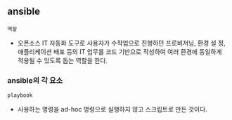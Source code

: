 ## ansible

`역할`
- 오픈소스 IT 자동화 도구로 사용자가 수작업으로 진행하던 프로비저닝, 환경 설 정, 애플리케이션 배포 등의 IT 업무를 코드 기반으로 작성하여 여러 환경에 동일하게 적용될 수 있도록 돕는 역할을 한다.

### ansible의 각 요소

`playbook`
- 사용하는 명령을 ad-hoc 명령으로 실행하지 않고 스크립트로 만든 것이다. 